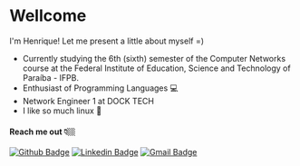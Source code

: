 
# Wellcome

I'm Henrique! Let me present a little about myself =)

 - Currently studying the 6th (sixth) semester of the Computer Networks course 
 at the Federal Institute of Education, Science and Technology of Paraíba - IFPB.
 - Enthusiast of Programming Languages 💻
 - Network Engineer 1 at DOCK TECH
- I like so much linux 🐧



#### Reach me out 👇🏼
[![Github Badge](https://img.shields.io/badge/-Github-000?style=flat-square&logo=Github&logoColor=white&link=https://github.com/Palitot)](https://github.com/Palitot) [![Linkedin Badge](https://img.shields.io/badge/-LinkedIn-blue?style=flat-square&logo=Linkedin&logoColor=white&link=https://www.linkedin.com/in/henrique-costa2019/)](https://www.linkedin.com/in/henrique-costa2019/) [![Gmail Badge](https://img.shields.io/badge/-Gmail-c14438?style=flat-square&logo=Gmail&logoColor=white&link=mailto:henrique.palito@academico.ifpb.edu.br)](mailto:henrique.palito@academico.ifpb.edu.br)
